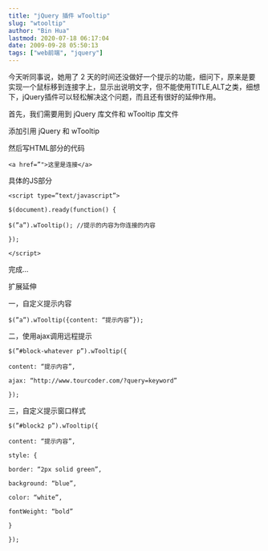 ```yaml
---
title: "jQuery 插件 wTooltip"
slug: "wtooltip"
author: "Bin Hua"
lastmod: 2020-07-18 06:17:04
date: 2009-09-28 05:50:13
tags: ["web前端", "jquery"]
---
```


今天听同事说，她用了 2 天的时间还没做好一个提示的功能，细问下，原来是要实现一个鼠标移到连接字上，显示出说明文字，但不能使用TITLE,ALT之类，细想下，jQuery插件可以轻松解决这个问题，而且还有很好的延伸作用。

首先，我们需要用到 jQuery 库文件和 wTooltip 库文件

添加引用 jQuery 和 wTooltip

然后写HTML部分的代码

```
<a href=”">这里是连接</a>
```

具体的JS部分

```
<script type=”text/javascript”>

$(document).ready(function() {

$(”a”).wTooltip(); //提示的内容为你连接的内容

});

</script>
```

完成…

扩展延伸

一，自定义提示内容

```
$(”a”).wTooltip({content: “提示内容”});
```

二，使用ajax调用远程提示

```
$(”#block-whatever p”).wTooltip({

content: “提示内容”,

ajax: “http://www.tourcoder.com/?query=keyword”

});
```

三，自定义提示窗口样式

```
$(”#block2 p”).wTooltip({

content: “提示内容”,

style: {

border: “2px solid green”,

background: “blue”,

color: “white”,

fontWeight: “bold”

}

});
```
